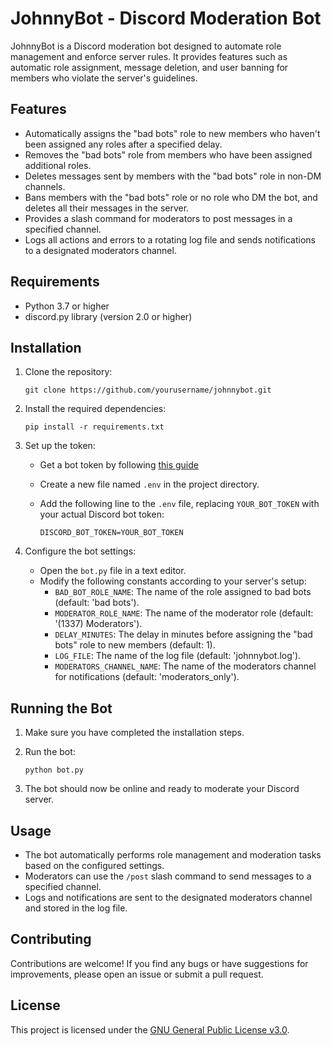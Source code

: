# JohnnyBot - Discord Moderation Bot

JohnnyBot is a Discord moderation bot designed to automate role management and enforce server rules. It provides features such as automatic role assignment, message deletion, and user banning for members who violate the server's guidelines.

## Features

- Automatically assigns the "bad bots" role to new members who haven't been assigned any roles after a specified delay.
- Removes the "bad bots" role from members who have been assigned additional roles.
- Deletes messages sent by members with the "bad bots" role in non-DM channels.
- Bans members with the "bad bots" role or no role who DM the bot, and deletes all their messages in the server.
- Provides a slash command for moderators to post messages in a specified channel.
- Logs all actions and errors to a rotating log file and sends notifications to a designated moderators channel.

## Requirements

- Python 3.7 or higher
- discord.py library (version 2.0 or higher)

## Installation

1. Clone the repository:

   ```shell
   git clone https://github.com/yourusername/johnnybot.git
   ```

2. Install the required dependencies:

   ```shell
   pip install -r requirements.txt
   ```

3. Set up the token:
   - Get a bot token by following [this guide](https://www.writebots.com/discord-bot-token/)
   - Create a new file named `.env` in the project directory.
   - Add the following line to the `.env` file, replacing `YOUR_BOT_TOKEN` with your actual Discord bot token:

     ```shell
     DISCORD_BOT_TOKEN=YOUR_BOT_TOKEN
     ```

4. Configure the bot settings:
   - Open the `bot.py` file in a text editor.
   - Modify the following constants according to your server's setup:
     - `BAD_BOT_ROLE_NAME`: The name of the role assigned to bad bots (default: 'bad bots').
     - `MODERATOR_ROLE_NAME`: The name of the moderator role (default: '(1337) Moderators').
     - `DELAY_MINUTES`: The delay in minutes before assigning the "bad bots" role to new members (default: 1).
     - `LOG_FILE`: The name of the log file (default: 'johnnybot.log').
     - `MODERATORS_CHANNEL_NAME`: The name of the moderators channel for notifications (default: 'moderators_only').

## Running the Bot

1. Make sure you have completed the installation steps.

2. Run the bot:

   ```shell
   python bot.py
   ```

3. The bot should now be online and ready to moderate your Discord server.

## Usage

- The bot automatically performs role management and moderation tasks based on the configured settings.
- Moderators can use the `/post` slash command to send messages to a specified channel.
- Logs and notifications are sent to the designated moderators channel and stored in the log file.

## Contributing

Contributions are welcome! If you find any bugs or have suggestions for improvements, please open an issue or submit a pull request.

## License

This project is licensed under the [GNU General Public License v3.0](LICENSE).
